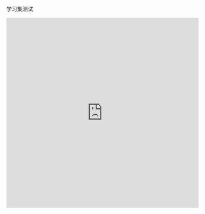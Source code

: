 
学习集测试
<iframe src="https://quizlet.com/899045111/match/embed?i=51yvnh&x=1jj1" height="500" width="100%" style="border:0"></iframe>

